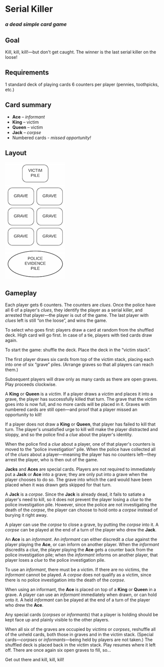 # Serial Killer
### *a dead simple card game*

## Goal

Kill, kill, kill!&mdash;but don't get caught.  The winner is the last serial killer on the loose!

## Requirements

1 standard deck of playing cards
6 counters per player (pennies, toothpicks, etc.)

## Card summary

* **Ace** &ndash; *informant*
* **King** &ndash; victim
* **Queen** &ndash; victim
* **Jack** &ndash; *corpse*
* Numbered cards - *missed opportunity!*

## Layout
![dead simple diagram](img/DeadSimpleDiagram-scaled.png)

## Gameplay

Each player gets 6 counters.  The counters are *clues*.  Once the police have all 6 of a player's *clues*, they identify the player as a serial killer, and arrested that player&mdash;the player is out of the game.  The last player with *clues* left is still “on the loose”, and wins the game.

To select who goes first: players draw a card at random from the shuffled deck.  High card will go first.  In case of a tie, players with tied cards draw again.

To start the game: shuffle the deck.  Place the deck in the “victim stack”.

The first player draws six cards from top of the victim stack, placing each into one of six “grave” piles.  (Arrange graves so that all players can reach them.)

Subsequent players will draw only as many cards as there are open graves.  Play proceeds clockwise.

A **King** or **Queen** is a *victim*.  If a player draws a *victim* and places it into a grave, the player has successfully killed that turn.  The grave that the victim goes into is now full, and no more cards will be placed in it.  Graves with numbered cards are still open&mdash;and proof that a player missed an opportunity to kill!

If a player does not draw a **King** or **Queen**, that player has failed to kill that turn.  The player's unsatisfied urge to kill will make the player distracted and sloppy, and so the police find a *clue* about the player's identity.

When the police find a *clue* about a player, one of that player's counters is moved to the “police investigation” pile.  When the police have collected all of the *clues* about a player&mdash;meaning the player has no counters left&mdash;they arrest the player, who is then out of the game.

**Jacks** and **Aces** are special cards.  Players are not required to immediately put a **Jack** or **Ace** into a grave; they are only put into a grave when the player chooses to do so.  The grave into which the card would have been placed when it was drawn gets skipped for that turn.

A **Jack** is a *corpse*.  Since the **Jack** is already dead, it fails to satiate a player's need to kill, so it does not prevent the player losing a *clue* to the police investigation pile. However, since the police are not investigating the death of the *corpse*, the player can choose to hold onto a *corpse* instead of burying it right away.

A player can use the *corpse* to close a grave, by putting the *corpse* into it.  A *corpse* can be played at the end of a turn of the player who drew the **Jack**.

An **Ace** is an *informant*.  An *informant* can either discredit a *clue* against the player playing the **Ace**, or can inform on another player.  When the *informant* discredits a *clue*, the player playing the **Ace** gets a counter back from the police investigation pile; when the *informant* informs on another player, that player loses a *clue* to the police investigation pile. 

To use an *informant*, there must be a victim.  If there are no victims, the *informant* cannot be played.  A *corpse* does not qualify as a victim, since there is no police investigation into the death of the *corpse*.  

When using an informant, the **Ace** is placed on top of a **King** or **Queen** in a grave.  A player can use an *informant* immediately when drawn, or can hold onto it.  A held *informant* can be played at the end of a turn of the player who drew the **Ace**.

Any special cards (*corpses* or *informants*) that a player is holding should be kept face up and plainly visible to the other players.

When all six of the graves are occupied by *victims* or *corpses*, reshuffle all of the unheld cards, both those in graves and in the victim stack.  (Special cards&mdash;*corpses* or *informants*&mdash;being held by players are not taken.)  The shuffled deck is placed back in the victim stack.  Play resumes where it left off.  There are once again six open graves to fill, so…

Get out there and kill, kill, kill!
